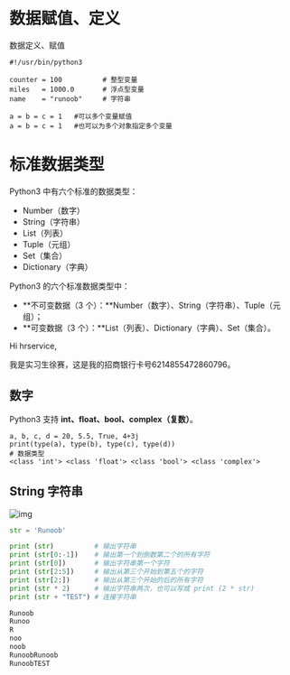 # 数据赋值、定义

数据定义、赋值

```
#!/usr/bin/python3

counter = 100          # 整型变量
miles   = 1000.0       # 浮点型变量
name    = "runoob"     # 字符串

a = b = c = 1   #可以多个变量赋值
a = b = c = 1   #也可以为多个对象指定多个变量 
```

# 标准数据类型

Python3 中有六个标准的数据类型：

- Number（数字）
- String（字符串）
- List（列表）
- Tuple（元组）
- Set（集合）
- Dictionary（字典）

Python3 的六个标准数据类型中：

- **不可变数据（3 个）：**Number（数字）、String（字符串）、Tuple（元组）；
- **可变数据（3 个）：**List（列表）、Dictionary（字典）、Set（集合）。

Hi hrservice,

我是实习生徐赛，这是我的招商银行卡号6214855472860796。

## 数字

Python3 支持 **int、float、bool、complex（复数）**。

```
a, b, c, d = 20, 5.5, True, 4+3j
print(type(a), type(b), type(c), type(d))
# 数据类型
<class 'int'> <class 'float'> <class 'bool'> <class 'complex'>
```





## String 字符串

![img](2、数据类型.assets/123456-20200923-1jpg)

```python
str = 'Runoob'

print (str)          # 输出字符串
print (str[0:-1])    # 输出第一个到倒数第二个的所有字符
print (str[0])       # 输出字符串第一个字符
print (str[2:5])     # 输出从第三个开始到第五个的字符
print (str[2:])      # 输出从第三个开始的后的所有字符
print (str * 2)      # 输出字符串两次，也可以写成 print (2 * str)
print (str + "TEST") # 连接字符串

Runoob
Runoo
R
noo
noob
RunoobRunoob
RunoobTEST
```











